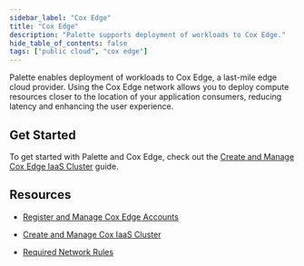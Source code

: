 ```yaml
---
sidebar_label: "Cox Edge"
title: "Cox Edge"
description: "Palette supports deployment of workloads to Cox Edge."
hide_table_of_contents: false
tags: ["public cloud", "cox edge"]
---
```


Palette enables deployment of workloads to Cox Edge, a last-mile edge cloud provider. Using the Cox Edge network allows you to deploy compute resources closer to the location of your application consumers, reducing latency and enhancing the user experience. 


## Get Started

To get started with Palette and Cox Edge, check out the [Create and Manage Cox Edge IaaS Cluster](create-cox-cluster.md) guide.


## Resources

- [Register and Manage Cox Edge Accounts](add-cox-edge-accounts.md)

- [Create and Manage Cox IaaS Cluster](create-cox-cluster.md)

- [Required Network Rules](network-rules.md)
